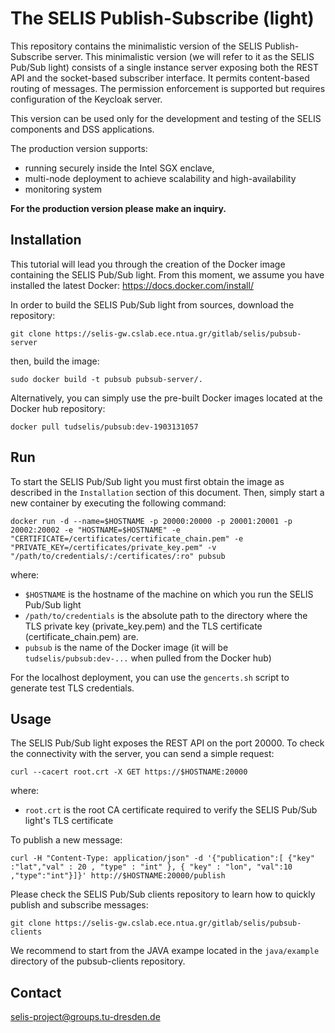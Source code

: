 The SELIS Publish-Subscribe (light)
===================
This repository contains the minimalistic version of the SELIS Publish-Subscribe server. 
This minimalistic version (we will refer to it as the SELIS Pub/Sub light) consists of 
a single instance server exposing both the REST API and the socket-based subscriber interface.
It permits content-based routing of messages. 
The permission enforcement is supported but requires configuration of the Keycloak server.

This version can be used only for the development and testing of the SELIS components and DSS applications. 

The production version supports:
* running securely inside the Intel SGX enclave,
* multi-node deployment to achieve scalability and high-availability
* monitoring system

**For the production version please make an inquiry.**

## Installation
This tutorial will lead you through the creation of the Docker image containing the SELIS Pub/Sub light.
From this moment, we assume you have installed the latest Docker: 
https://docs.docker.com/install/

In order to build the SELIS Pub/Sub light from sources, download the repository:
```
git clone https://selis-gw.cslab.ece.ntua.gr/gitlab/selis/pubsub-server
```
then, build the image:
```
sudo docker build -t pubsub pubsub-server/.
```

Alternatively, you can simply use the pre-built Docker images located at the Docker hub repository:
```
docker pull tudselis/pubsub:dev-1903131057
```

## Run
To start the SELIS Pub/Sub light you must first obtain the image as described in the `Installation` section of this document.
Then, simply start a new container by executing the following command:
```
docker run -d --name=$HOSTNAME -p 20000:20000 -p 20001:20001 -p 20002:20002 -e "HOSTNAME=$HOSTNAME" -e "CERTIFICATE=/certificates/certificate_chain.pem" -e "PRIVATE_KEY=/certificates/private_key.pem" -v "/path/to/credentials/:/certificates/:ro" pubsub
```
where:
* `$HOSTNAME` is the hostname of the machine on which you run the SELIS Pub/Sub light
* `/path/to/credentials` is the absolute path to the directory where the TLS private key (private_key.pem) and the TLS certificate (certificate_chain.pem) are.
* `pubsub` is the name of the Docker image (it will be `tudselis/pubsub:dev-...` when pulled from the Docker hub)

For the localhost deployment, you can use the `gencerts.sh` script to generate test TLS credentials.

## Usage
The SELIS Pub/Sub light exposes the REST API on the port 20000. To check the connectivity with the server, you can send a simple request:
```
curl --cacert root.crt -X GET https://$HOSTNAME:20000
```
where:
* `root.crt` is the root CA certificate required to verify the SELIS Pub/Sub light's TLS certificate

To publish a new message:
```
curl -H "Content-Type: application/json" -d '{"publication":[ {"key" :"lat","val" : 20 , "type" : "int" }, { "key" : "lon", "val":10 ,"type":"int"}]}' http://$HOSTNAME:20000/publish
```

Please check the SELIS Pub/Sub clients repository to learn how to quickly publish and subscribe messages:
```
git clone https://selis-gw.cslab.ece.ntua.gr/gitlab/selis/pubsub-clients
```
We recommend to start from the JAVA exampe located in the `java/example` directory of the pubsub-clients repository.

Contact
-------
selis-project@groups.tu-dresden.de
